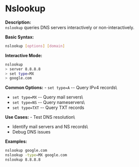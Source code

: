 # Nslookup

**Description:**\
`nslookup` queries DNS servers interactively or non-interactively.

**Basic Syntax:**

``` bash
nslookup [options] [domain]
```

**Interactive Mode:**

``` bash
nslookup
> server 8.8.8.8
> set type=MX
> google.com
```

**Common Options:** - `set type=A` -- Query IPv4 records\
- `set type=MX` -- Query mail servers\
- `set type=NS` -- Query nameservers\
- `set type=TXT` -- Query TXT records

**Use Cases:** - Test DNS resolution\
- Identify mail servers and NS records\
- Debug DNS issues

**Examples:**

``` bash
nslookup google.com
nslookup -type=MX google.com
nslookup 8.8.8.8
```
